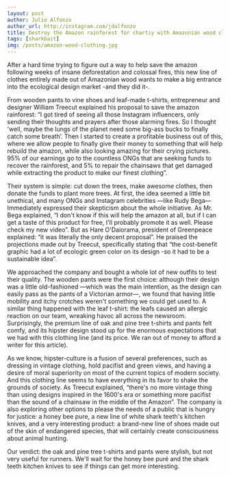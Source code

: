 ```yaml
---
layout: post
author: Julio Alfonzo
author_url: http://instagram.com/jdalfonzo
title: Destroy the Amazon rainforest for chartiy with Amazonian wood clothing - Review
tags: [sharkbait]
img: /posts/amazon-wood-clothing.jpg
---
```


After a hard time trying to figure out a way to help save the amazon following weeks of insane deforestation and colossal fires, this new line of clothes entirely made out of Amazonian wood wants to make a big entrance into the ecological design market -and they did it-.

From wooden pants to vine shoes and leaf-made t-shirts, entrepreneur and designer William Treecut explained his proposal to save the amazon rainforest: “I got tired of seeing all those Instagram influencers, only sending their thoughts and prayers after those alarming fires. So I thought 'well, maybe the lungs of the planet need some big-ass bucks to finally catch some breath’. Then I started to create a profitable business out of this, where we allow people to finally give their money to something that will help rebuild the amazon, while also looking amazing for their crying pictures. 95% of our earnings go to the countless ONGs that are seeking funds to recover the rainforest, and 5% to repair the chainsaws that get damaged while extracting the product to make our finest clothing”.

Their system is simple: cut down the trees, make awesome clothes, then donate the funds to plant more trees. At first, the idea seemed a little bit unethical, and many ONGs and Instagram celebrities —like Rudy Bega— Immediately expressed their skepticism about the whole initiative. As Mr. Bega explained, “I don't know if this will help the amazon at all, but if I can get a taste of this product for free, I'll probably promote it as well. Please check my new video”. But as Hare O'Daiorama, president of Greenpeace explained: “it was literally the only decent proposal”. He praised the projections made out by Treecut, specifically stating that “the cost-benefit graphic had a lot of ecologic green color on its design -so it had to be a sustainable idea”.

We approached the company and bought a whole lot of new outfits to test their quality. The wooden pants were the first choice: although their design was a little old-fashioned —which was the main intention, as the design can easily pass as the pants of a Victorian armor—, we found that having little mobility and itchy crotches weren't something we could get used to. A similar thing happened with the leaf t-shirt: the leafs caused an allergic reaction on our team, wreaking havoc all across the newsroom. Surprisingly, the premium line of oak and pine tree t-shirts and pants felt comfy, and its hipster design stood up for the enormous expectations that we had with this clothing line (and its price. We ran out of money to afford a writer for this article).

As we know, hipster-culture is a fusion of several preferences, such as dressing in vintage clothing, hold pacifist and green views, and having a desire of moral superiority on most of the current topics of modern society. And this clothing line seems to have everything in its favor to shake the grounds of society. As Treecut explained, “there's no more vintage thing than using designs inspired in the 1600's era or something more pacifist than the sound of a chainsaw in the middle of the Amazon”. The company is also exploring other options to please the needs of a public that is hungry for justice: a honey bee pure, a new line of white shark teeth's kitchen knives, and a very interesting product: a brand-new line of shoes made out of the skin of endangered species, that will certainly create consciousness about animal hunting.

Our verdict: the oak and pine tree t-shirts and pants were stylish, but not very useful for runners. We'll wait for the honey bee puré and the shark teeth kitchen knives to see if things can get more interesting.

